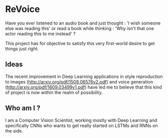 ReVoice
======

Have you ever listened to an audio book and just thought : 'I wish someone else was reading this' or read a book while thinking : 'Why isn't that one actor reading this to me instead' ?

This project has for objective to satisfy this very first-world desire to get things just right. 


## Ideas

The recent improvement in Deep Learning applications in style reproduction to images (http://arxiv.org/pdf/1508.06576v2.pdf) and voice generation (http://arxiv.org/pdf/1609.03499v1.pdf) have led me to believe that this kind of project is now within the realm of possibility. 

## Who am I ?

I am a Computer Vision Scientist, working mostly with Deep Learning and specifically CNNs who wants to get really started on LSTMs and RNNs on the side.

 
